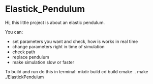 # Elastick_Pendulum
Hi, this little project is about an elastic pendulum.

You can:
- set parameters you want and check, how is works in real time
- change parameters right in time of simulation
- check path
- replace pendulum 
- make simulation slow or faster

To build and run do this in terminal:
mkdir build
cd build
cmake ..
make
./ElastickPendulum
